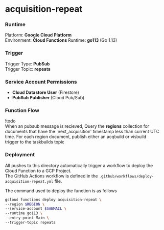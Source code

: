 # acquisition-repeat

### Runtime
Platform: **Google Cloud Platform**  
Environment: **Cloud Functions**
Runtime: **go113** (Go 1.13)  

### Trigger
Trigger Type: **PubSub**  
Trigger Topic: **repeats**  

### Service Account Permissions
- **Cloud Datastore User** (Firestore)
- **PubSub Publisher** (Cloud Pub/Sub)  

### Function Flow  
!todo  
When an pubsub message is recieved, Query the **regions** collection for documents that have the 'next_acquisition' timestamp less than current UTC time. For each region document, publish either an acqbuild or visbuild trigger to the taskbuilds topic

### Deployment
All pushes to this directory automatically trigger a workflow to deploy the Cloud Function to a GCP Project.   
The GitHub Actions workflow is defined in the ``.github/workflows/deploy-acquisition-repeat.yml`` file.

The command used to deploy the function is as follows
```bash
gcloud functions deploy acquisition-repeat \
--region $REGION \
--service-account $SAEMAIL \
--runtime go113 \
--entry-point Main \
--trigger-topic repeats 
```